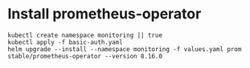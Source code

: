 # Install prometheus-operator

```
kubectl create namespace monitoring || true
kubectl apply -f basic-auth.yaml
helm upgrade --install --namespace monitoring -f values.yaml prom stable/prometheus-operator --version 8.16.0
```
